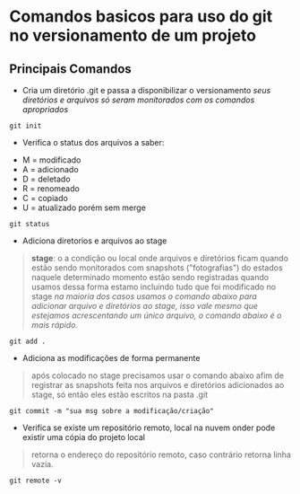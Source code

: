 # Comandos basicos para uso do git no versionamento de um projeto

## Principais Comandos
- Cria um diretório .git e passa a disponibilizar o versionamento
*seus diretórios e arquivos só seram monitorados com os comandos apropriados*

`git init`


- Verifica o status dos arquivos a saber:
* M = modificado
* A = adicionado
* D = deletado
* R = renomeado
* C = copiado
* U = atualizado porém sem merge

 `git status`


 - Adiciona diretorios e arquivos ao stage
 > **stage**: o a condição ou local onde arquivos e diretórios ficam quando estão sendo monitorados com snapshots ("fotografias") do estados naquele determinado momento estão sendo registradas
 > quando usamos dessa forma estamo incluindo tudo que foi modificado no stage
 *na maioria dos casos usamos o comando abaixo para adicionar arquivo e diretórios ao stage, isso vale mesmo que estejamos acrescentando um único arquivo, o comando abaixo é o mais rápido.*

 `git add .`


 - Adiciona as modificações de forma permanente
 > após colocado no stage precisamos usar o comando abaixo afim de registrar as snapshots feita nos arquivos e diretórios adicionados ao stage, só então eles estão escritos na pasta .git

 `git commit -m "sua msg sobre a modificação/criação"`


 - Verifica se existe um repositório remoto, local na nuvem onder pode existir uma cópia do projeto local
 > retorna o endereço do repositório remoto, caso contrário retorna linha vazia.
 
 `git remote -v`
